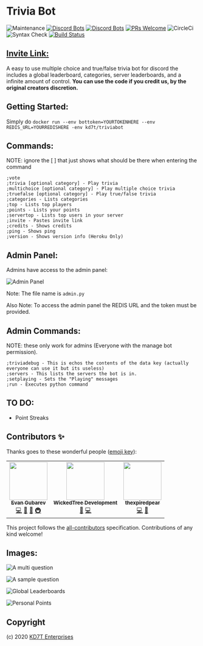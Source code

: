 # Trivia Bot

![Maintenance](https://img.shields.io/maintenance/yes/2020)
[![Discord Bots](https://top.gg/api/widget/status/715047504126804000.svg)](https://top.gg/bot/715047504126804000)
[![Discord Bots](https://top.gg/api/widget/upvotes/715047504126804000.svg)](https://top.gg/bot/715047504126804000)
[![PRs Welcome](https://img.shields.io/badge/PRs-welcome-6f42c1.svg)](http://makeapullrequest.com)
![CircleCi](https://circleci.com/gh/gubareve/trivia-bot.svg?style=svg)
![Syntax Check](https://github.com/gubareve/trivia-bot/workflows/Syntax%20Check/badge.svg)
[![Build Status](https://dev.azure.com/evchik2007/com.kd7t.triviabot/_apis/build/status/gubareve.trivia-bot?branchName=master)](https://dev.azure.com/evchik2007/com.kd7t.triviabot/_build/latest?definitionId=1&branchName=master)

  
## [Invite Link:](https://discord.com/api/oauth2/authorize?client_id=715047504126804000&redirect_uri=https%3A%2F%2Fdiscord.com%2Foauth2%2Fauthorize%3Fclient_id%3D715047504126804000%26scope%3Dbot%26permissions%3D537263168&response_type=code&scope=identify)  

A easy to use multiple choice and true/false trivia bot for discord the includes a global leaderboard, categories, server leaderboards, and a infinite amount of control. **You can use the code if you credit us, by the original creators discretion.**

## Getting Started:

Simply do `docker run --env bottoken=YOURTOKENHERE --env REDIS_URL=YOURREDISHERE -env kd7t/triviabot`

## Commands:

NOTE: ignore the [ ] that just shows what should be there when entering the command

```
;vote
;trivia [optional category] - Play trivia
;multichoice [optional category] - Play multiple choice trivia
;truefalse [optional category] - Play true/false trivia
;categories - Lists categories
;top - Lists top players
;points - Lists your points
;servertop - Lists top users in your server
;invite - Pastes invite link
;credits - Shows credits
;ping - Shows ping
;version - Shows version info (Heroku Only)
```

## Admin Panel:

Admins have access to the admin panel:

![Admin Panel](https://raw.githubusercontent.com/gubareve/trivia-bot/master/images/Screen%20Shot%202020-06-13%20at%207.55.01%20PM.png)

Note: The file name is ```admin.py```

Also Note: To access the admin panel the REDIS URL and the token must be provided.

## Admin Commands:

NOTE: these only work for admins (Everyone with the manage bot permission).

```
;triviadebug - This is echos the contents of the data key (actually everyone can use it but its useless)
;servers - This lists the servers the bot is in.
;setplaying - Sets the "Playing" messages
;run - Executes python command
```

## TO DO:

* Point Streaks

## Contributors ✨

Thanks goes to these wonderful people ([emoji key](https://allcontributors.org/docs/en/emoji-key)):

<!-- ALL-CONTRIBUTORS-LIST:START - Do not remove or modify this section -->
<!-- prettier-ignore-start -->
<!-- markdownlint-disable -->
<table>
  <tr>
    <td align="center"><a href="http://kd7t.com"><img src="https://avatars3.githubusercontent.com/u/24500411?v=4" width="100px;" alt=""/><br /><sub><b>Evan Gubarev</b></sub></a><br /><a href="https://github.com/gubareve/trivia-bot/commits?author=gubareve" title="Code">💻</a> <a href="#design-gubareve" title="Design">🎨</a> <a href="#ideas-gubareve" title="Ideas, Planning, & Feedback">🤔</a> <a href="#infra-gubareve" title="Infrastructure (Hosting, Build-Tools, etc)">🚇</a></td>
    <td align="center"><a href="https://github.com/WickedTree"><img src="https://avatars0.githubusercontent.com/u/50127946?v=4" width="100px;" alt=""/><br /><sub><b>WickedTree Development</b></sub></a><br /><a href="#design-WickedTree" title="Design">🎨</a> <a href="https://github.com/gubareve/trivia-bot/commits?author=WickedTree" title="Code">💻</a></td>
    <td align="center"><a href="http://persistentbits.com"><img src="https://avatars0.githubusercontent.com/u/49598383?v=4" width="100px;" alt=""/><br /><sub><b>thexpiredpear</b></sub></a><br /><a href="https://github.com/gubareve/trivia-bot/commits?author=thexpiredpear" title="Code">💻</a> <a href="#design-thexpiredpear" title="Design">🎨</a></td>
  </tr>
</table>

<!-- markdownlint-enable -->
<!-- prettier-ignore-end -->
<!-- ALL-CONTRIBUTORS-LIST:END -->

This project follows the [all-contributors](https://github.com/all-contributors/all-contributors) specification. Contributions of any kind welcome!

## Images:

![A multi question](https://raw.githubusercontent.com/gubareve/trivia-bot/master/images/Screen%20Shot%202020-06-18%20at%2012.38.47%20AM.png)

![A sample question](https://raw.githubusercontent.com/gubareve/trivia-bot/master/images/Screen%20Shot%202020-06-08%20at%209.06.00%20PM.png)

![Global Leaderboards](https://raw.githubusercontent.com/gubareve/trivia-bot/master/images/Screen%20Shot%202020-05-27%20at%2012.34.32%20PM.png)

![Personal Points](https://raw.githubusercontent.com/gubareve/trivia-bot/master/images/Screen%20Shot%202020-05-27%20at%2012.34.46%20PM.png)

## Copyright

(c) 2020 [KD7T Enterprises](https://github.com/gubareve)
